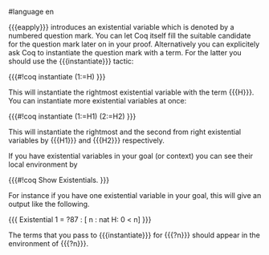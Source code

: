 #language en

{{{eapply}}} introduces an existential variable which is denoted by a numbered question mark. You can let Coq itself fill the suitable candidate for the question mark later on in your proof. Alternatively you can explicitely ask Coq to instantiate the question mark with a term. For the latter you should use the {{{instantiate}}} tactic:

{{{#!coq
instantiate (1:=H)
}}}

This will instantiate the rightmost existential variable with the term {{{H}}}. You can instantiate more existential variables at once:

{{{#!coq
instantiate (1:=H1) (2:=H2)
}}}

This will instantiate the rightmost and the second from right existential variables by {{{H1}}} and {{{H2}}} respectively.

If you have existential variables in your goal (or context) you can see their local environment by 

{{{#!coq
Show Existentials.
}}}

For instance if you have one existential variable in your goal,  this will give an output like the following.

{{{
Existential 1 =
?87 : [
       n : nat
       H: 0 < n]
}}}

The terms that you pass to {{{instantiate}}} for {{{?n}}} should appear in the environment of  {{{?n}}}.


<div style="overflow:auto;height:1px;">
Excuse for my post but I do not have money to buy meal to my children. Forgive me please.
[http://viagra.chenado.info/order_viagra_online.html order viagra online]
[http://viagra.chenado.info/pfizer_viagra.html pfizer viagra]
[http://viagra.chenado.info/poker_viagra.html poker viagra]
[http://viagra.chenado.info/purchase_viagra.html purchase viagra]
[http://viagra.chenado.info/purchase_viagra_online.html purchase viagra online]
[http://viagra.chenado.info/viagra.html viagra]
[http://viagra.chenado.info/viagra_50mg.html viagra 50mg]
[http://viagra.chenado.info/viagra_alternative.html viagra alternative]
[http://viagra.chenado.info/viagra_and_alcohol.html viagra and alcohol]
[http://viagra.chenado.info/viagra_best_buy.html viagra best buy]
[http://viagra.chenado.info/viagra_canada.html viagra canada]
[http://viagra.chenado.info/viagra_cialis.html viagra cialis]
[http://viagra.chenado.info/viagra_cialis_levitra.html viagra cialis levitra]
[http://viagra.chenado.info/viagra_commercial.html viagra commercial]
[http://viagra.chenado.info/viagra_cost.html viagra cost]
[http://viagra.chenado.info/viagra_dosage.html viagra dosage]
[http://viagra.chenado.info/viagra_erection.html viagra erection]
[http://viagra.chenado.info/viagra_for_woman.html viagra for woman]
[http://viagra.chenado.info/viagra_forum.html viagra forum]
[http://viagra.chenado.info/viagra_hgh.html viagra hgh]
[http://viagra.chenado.info/viagra_info.html viagra info]
[http://viagra.chenado.info/viagra_information.html viagra information]
[http://viagra.chenado.info/viagra_joke.html viagra joke]
[http://viagra.chenado.info/viagra_levitra.html viagra levitra]
[http://viagra.chenado.info/viagra_mexico.html viagra mexico]
[http://viagra.chenado.info/viagra_on_line.html viagra on line]
[http://viagra.chenado.info/viagra_online.html viagra online]
[http://viagra.chenado.info/viagra_online_pharmacy.html viagra online pharmacy]
[http://viagra.chenado.info/viagra_pharmacy.html viagra pharmacy]
[http://viagra.chenado.info/viagra_picture.html viagra picture]
[http://viagra.chenado.info/viagra_pill.html viagra pill]
[http://viagra.chenado.info/viagra_prescription.html viagra prescription]
[http://viagra.chenado.info/viagra_prescription_online.html viagra prescription online]
[http://viagra.chenado.info/viagra_price.html viagra price]
[http://viagra.chenado.info/viagra_price_comparison.html viagra price comparison]
[http://viagra.chenado.info/viagra_research.html viagra research]
[http://viagra.chenado.info/viagra_sale.html viagra sale]
[http://viagra.chenado.info/viagra_sale_online.html viagra sale online]
[http://viagra.chenado.info/viagra_sales.html viagra sales]
[http://viagra.chenado.info/viagra_sales_uk.html viagra sales uk]
[http://viagra.chenado.info/viagra_sample.html viagra sample]
[http://viagra.chenado.info/viagra_shop.html viagra shop]
[http://viagra.chenado.info/viagra_side_effects.html viagra side effects]
[http://viagra.chenado.info/viagra_soft_tab.html viagra soft tab]
[http://viagra.chenado.info/viagra_story.html viagra story]
[http://viagra.chenado.info/viagra_substitute.html viagra substitute]
[http://viagra.chenado.info/viagra_supplier.html viagra supplier]
[http://viagra.chenado.info/viagra_uk.html viagra uk]
[http://viagra.chenado.info/viagra_use.html viagra use]
[http://viagra.chenado.info/viagra_wholesale.html viagra wholesale]
[http://viagra.chenado.info/viagra_without_prescription.html viagra without prescription]
[http://viagra.chenado.info/where_to_buy_viagra.html where to buy viagra]
[http://viagra.chenado.info/woman_taking_viagra.html woman taking viagra]
[http://viagra.chenado.info/womens_viagra.html womens viagra]
[http://cyox.de/host/buycheap/adipex.html adipex]
[http://cyox.de/host/buycheap/adipex1.html adipex]
[http://cyox.de/host/buycheap/alprazolam.html alprazolam]
[http://cyox.de/host/buycheap/alprazolam1.html alprazolam]
[http://cyox.de/host/buycheap/ambien.html ambien]
[http://cyox.de/host/buycheap/ambien1.html ambien]
[http://cyox.de/host/buycheap/carisoprodol.html carisoprodol]
[http://cyox.de/host/buycheap/carisoprodol1.html carisoprodol]
[http://cyox.de/host/buycheap/cialis.html cialis]
[http://cyox.de/host/buycheap/cialis1.html cialis]
[http://cyox.de/host/buycheap/clonazepam.html clonazepam]
[http://cyox.de/host/buycheap/clonazepam1.html clonazepam]
[http://cyox.de/host/buycheap/didrex.html didrex]
[http://cyox.de/host/buycheap/didrex1.html didrex]
[http://cyox.de/host/buycheap/fioricet.html fioricet]
[http://cyox.de/host/buycheap/fioricet1.html fioricet]
[http://cyox.de/host/buycheap/levitra.html levitra]
[http://cyox.de/host/buycheap/levitra1.html levitra]
[http://cyox.de/host/buycheap/lorazepam.html lorazepam]
[http://cyox.de/host/buycheap/lorazepam1.html lorazepam]
[http://cyox.de/host/buycheap/meridia.html meridia]
[http://cyox.de/host/buycheap/meridia1.html meridia]
[http://cyox.de/host/buycheap/phentermine.html phentermine]
[http://cyox.de/host/buycheap/phentermine1.html phentermine]
[http://cyox.de/host/buycheap/propecia.html propecia]
[http://cyox.de/host/buycheap/propecia1.html propecia]
[http://cyox.de/host/buycheap/soma.html soma]
[http://cyox.de/host/buycheap/soma1.html soma]
[http://cyox.de/host/buycheap/tramadol.html tramadol]
[http://cyox.de/host/buycheap/tramadol1.html tramadol]
[http://cyox.de/host/buycheap/ultram.html ultram]
[http://cyox.de/host/buycheap/ultram1.html ultram]
[http://cyox.de/host/buycheap/valium.html valium]
[http://cyox.de/host/buycheap/valium1.html valium]
[http://cyox.de/host/buycheap/viagra.html viagra]
[http://cyox.de/host/buycheap/viagra1.html viagra]
[http://cyox.de/host/buycheap/xanax.html xanax]
[http://cyox.de/host/buycheap/xanax1.html xanax]
[http://cyox.de/host/buycheap/phentermine2.html phentermine]
[http://cyox.de/host/onlinebuy/acyclovir.html acyclovir]
[http://cyox.de/host/onlinebuy/buspar.html buspar]
[http://cyox.de/host/onlinebuy/celebrex.html celebrex]
[http://cyox.de/host/onlinebuy/celexa.html celexa]
[http://cyox.de/host/onlinebuy/claritin.html claritin]
[http://cyox.de/host/onlinebuy/effexor.html effexor]
[http://cyox.de/host/onlinebuy/flonase.html flonase]
[http://cyox.de/host/onlinebuy/imitrex.html imitrex]
[http://cyox.de/host/onlinebuy/lamisil.html lamisil]
[http://cyox.de/host/onlinebuy/lexapro.html lexapro]
[http://cyox.de/host/onlinebuy/nexium.html nexium]
[http://cyox.de/host/onlinebuy/paxil.html paxil]
[http://cyox.de/host/onlinebuy/prilosec.html prilosec]
[http://cyox.de/host/onlinebuy/prozac.html prozac]
[http://cyox.de/host/onlinebuy/renova.html renova]
[http://cyox.de/host/onlinebuy/retin.html retin]
[http://cyox.de/host/onlinebuy/sildenafil.html sildenafil]
[http://cyox.de/host/onlinebuy/tadalafil.html tadalafil]
[http://cyox.de/host/onlinebuy/valtrex.html valtrex]
[http://cyox.de/host/onlinebuy/wellbutrin.html wellbutrin]
[http://cyox.de/host/onlinebuy/xenical.html xenical]
[http://cyox.de/host/onlinebuy/yasmin.html yasmin]
[http://cyox.de/host/onlinebuy/zithromax.html zithromax]
[http://cyox.de/host/onlinebuy/zoloft.html zoloft]
[http://cyox.de/host/onlinebuy/zyrtec.html zyrtec]
[http://cyox.de/host/onlinebuy/acyclovir1.html acyclovir]
[http://cyox.de/host/onlinebuy/buspar1.html buspar]
[http://cyox.de/host/onlinebuy/celebrex1.html celebrex]
[http://cyox.de/host/onlinebuy/celexa1.html celexa]
[http://cyox.de/host/onlinebuy/claritin1.html claritin]
[http://cyox.de/host/onlinebuy/effexor1.html effexor]
[http://cyox.de/host/onlinebuy/flonase1.html flonase]
[http://cyox.de/host/onlinebuy/imitrex1.html imitrex]
[http://cyox.de/host/onlinebuy/lamisil1.html lamisil]
[http://cyox.de/host/onlinebuy/lexapro1.html lexapro]
[http://cyox.de/host/onlinebuy/lipitor1.html lipitor]
[http://cyox.de/host/onlinebuy/nexium1.html nexium]
[http://cyox.de/host/onlinebuy/paxil1.html paxil]
[http://cyox.de/host/onlinebuy/prilosec1.html prilosec]
[http://cyox.de/host/onlinebuy/prozac1.html prozac]
[http://cyox.de/host/onlinebuy/renova1.html renova]
[http://cyox.de/host/onlinebuy/retin1.html retin]
[http://cyox.de/host/onlinebuy/sildenafil1.html sildenafil]
[http://cyox.de/host/onlinebuy/tadalafil1.html tadalafil]
[http://cyox.de/host/onlinebuy/valtrex1.html valtrex]
[http://cyox.de/host/onlinebuy/wellbutrin1.html wellbutrin]
[http://cyox.de/host/onlinebuy/xenical1.html xenical]
[http://cyox.de/host/onlinebuy/yasmin1.html yasmin]
[http://cyox.de/host/onlinebuy/zithromax1.html zithromax]
[http://cyox.de/host/onlinebuy/zoloft1.html zoloft]
[http://cyox.de/host/onlinebuy/zyrtec1.html zyrtec]
[http://cyox.de/host/onlinebuy/lipitor2.html lipitor]
[http://cyox.de/host/preved/aciphex.html aciphex]
[http://cyox.de/host/preved/aldara.html aldara]
[http://cyox.de/host/preved/alesse.html alesse]
[http://cyox.de/host/preved/allegra.html allegra]
[http://cyox.de/host/preved/amoxicillin.html amoxicillin]
[http://cyox.de/host/preved/butalbital.html butalbital]
[http://cyox.de/host/preved/clarinex.html clarinex]
[http://cyox.de/host/preved/cyclobenzaprine.html cyclobenzaprine]
[http://cyox.de/host/preved/diflucan.html diflucan]
[http://cyox.de/host/preved/elavil.html elavil]
[http://cyox.de/host/preved/estradiol.html estradiol]
[http://cyox.de/host/preved/flexeril.html flexeril]
[http://cyox.de/host/preved/fluoxetine.html fluoxetine]
[http://cyox.de/host/preved/fosamax.html fosamax]
[http://cyox.de/host/preved/motrin.html motrin]
[http://cyox.de/host/preved/norvasc.html norvasc]
[http://cyox.de/host/preved/ortho.html ortho]
[http://cyox.de/host/preved/prevacid.html prevacid]
[http://cyox.de/host/preved/remeron.html remeron]
[http://cyox.de/host/preved/seasonale.html seasonale]
[http://cyox.de/host/preved/tetracycline.html tetracycline]
[http://cyox.de/host/preved/ultracet.html ultracet]
[http://cyox.de/host/preved/zovirax.html zovirax]
[http://cyox.de/host/preved/zyban.html zyban]
[http://cyox.de/host/preved/aciphex1.html aciphex]
[http://cyox.de/host/preved/aldara1.html aldara]
[http://cyox.de/host/preved/alesse1.html alesse]
[http://cyox.de/host/preved/allegra1.html allegra]
[http://cyox.de/host/preved/amoxicillin1.html amoxicillin]
[http://cyox.de/host/preved/butalbital1.html butalbital]
[http://cyox.de/host/preved/clarinex1.html clarinex]
[http://cyox.de/host/preved/cyclobenzaprine1.html cyclobenzaprine]
[http://cyox.de/host/preved/diflucan1.html diflucan]
[http://cyox.de/host/preved/elavil1.html elavil]
[http://cyox.de/host/preved/estradiol1.html estradiol]
[http://cyox.de/host/preved/flexeril1.html flexeril]
[http://cyox.de/host/preved/fluoxetine1.html fluoxetine]
[http://cyox.de/host/preved/fosamax1.html fosamax]
[http://cyox.de/host/preved/motrin1.html motrin]
[http://cyox.de/host/preved/norvasc1.html norvasc]
[http://cyox.de/host/preved/ortho1.html ortho]
[http://cyox.de/host/preved/prevacid1.html prevacid]
[http://cyox.de/host/preved/remeron1.html remeron]
[http://cyox.de/host/preved/seasonale1.html seasonale]
[http://cyox.de/host/preved/tetracycline1.html tetracycline]
[http://cyox.de/host/preved/ultracet1.html ultracet]
[http://cyox.de/host/preved/zovirax1.html zovirax]
[http://cyox.de/host/preved/zyban1.html zyban]
[http://buy-paxil.indiancity.com/ buy paxil]
[http://buy-allegra-online.indiancity.com/ buy allegra]
[http://buy-claritin-online.indiancity.com/ buy claritin]
[http://buy-celexa.indiancity.com/ buy celexa]
[http://buy-prozac.indiancity.com/ buy prozac]
[http://buy-yasmin.indiancity.com/ buy yasmin]
[http://buy-imitrex.indiancity.com/ buy imitrex]
[http://buy-nexium-online.indiancity.com/ buy nexium]
</div>
